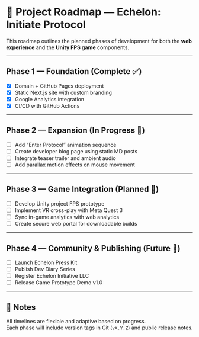 # 🧭 Project Roadmap — Echelon: Initiate Protocol

This roadmap outlines the planned phases of development for both the **web experience** and the **Unity FPS game** components.

---

## Phase 1 — Foundation (Complete ✅)
- [x] Domain + GitHub Pages deployment  
- [x] Static Next.js site with custom branding  
- [x] Google Analytics integration  
- [x] CI/CD with GitHub Actions  

---

## Phase 2 — Expansion (In Progress 🚧)
- [ ] Add “Enter Protocol” animation sequence  
- [ ] Create developer blog page using static MD posts  
- [ ] Integrate teaser trailer and ambient audio  
- [ ] Add parallax motion effects on mouse movement  

---

## Phase 3 — Game Integration (Planned 🎯)
- [ ] Develop Unity project FPS prototype  
- [ ] Implement VR cross-play with Meta Quest 3  
- [ ] Sync in-game analytics with web analytics  
- [ ] Create secure web portal for downloadable builds  

---

## Phase 4 — Community & Publishing (Future 🌌)
- [ ] Launch Echelon Press Kit  
- [ ] Publish Dev Diary Series  
- [ ] Register Echelon Initiative LLC  
- [ ] Release Game Prototype Demo v1.0  

---

## 🧩 Notes
All timelines are flexible and adaptive based on progress.  
Each phase will include version tags in Git (`vX.Y.Z`) and public release notes.
